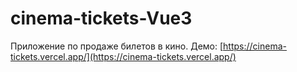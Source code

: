 # cinema-tickets-Vue3
Приложение по продаже билетов в кино. Демо: [https://cinema-tickets.vercel.app/](https://cinema-tickets.vercel.app/)
